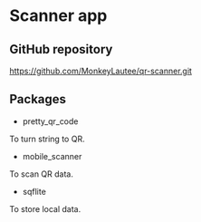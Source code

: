 # Scanner app

## GitHub repository

https://github.com/MonkeyLautee/qr-scanner.git

## Packages

- pretty_qr_code

To turn string to QR.

- mobile_scanner

To scan QR data.

- sqflite

To store local data.